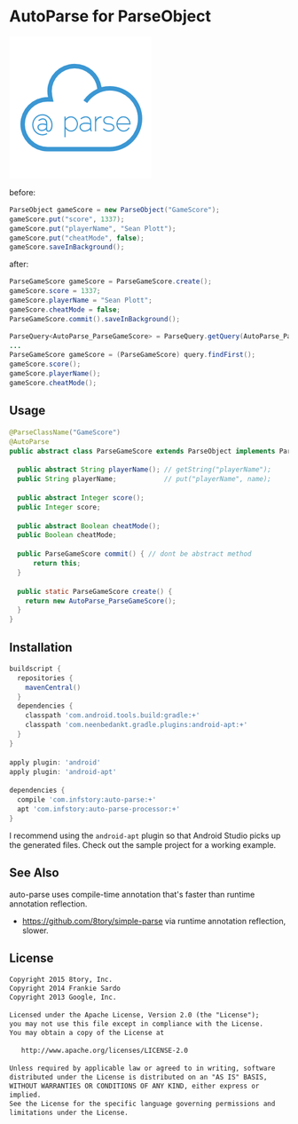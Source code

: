 AutoParse for ParseObject
============

[![auto-parse](art/auto-parse.png)](art/auto-parse.png)

before:

```java
ParseObject gameScore = new ParseObject("GameScore");
gameScore.put("score", 1337);
gameScore.put("playerName", "Sean Plott");
gameScore.put("cheatMode", false);
gameScore.saveInBackground();
```

after:

```java
ParseGameScore gameScore = ParseGameScore.create();
gameScore.score = 1337;
gameScore.playerName = "Sean Plott";
gameScore.cheatMode = false;
ParseGameScore.commit().saveInBackground();
```

```java
ParseQuery<AutoParse_ParseGameScore> = ParseQuery.getQuery(AutoParse_ParseGameScore.class);
...
ParseGameScore gameScore = (ParseGameScore) query.findFirst();
gameScore.score();
gameScore.playerName();
gameScore.cheatMode();
```

Usage
-----

```java
@ParseClassName("GameScore")
@AutoParse
public abstract class ParseGameScore extends ParseObject implements Parcelable {

  public abstract String playerName(); // getString("playerName");
  public String playerName;            // put("playerName", name);

  public abstract Integer score();
  public Integer score;

  public abstract Boolean cheatMode();
  public Boolean cheatMode; 

  public ParseGameScore commit() { // dont be abstract method
      return this;
  }

  public static ParseGameScore create() {
    return new AutoParse_ParseGameScore();
  }
}
```

Installation
--------

```gradle
buildscript {
  repositories {
    mavenCentral()
  }
  dependencies {
    classpath 'com.android.tools.build:gradle:+'
    classpath 'com.neenbedankt.gradle.plugins:android-apt:+'
  }
}

apply plugin: 'android'
apply plugin: 'android-apt'

dependencies {
  compile 'com.infstory:auto-parse:+'
  apt 'com.infstory:auto-parse-processor:+'
}
```

I recommend using the `android-apt` plugin so that Android Studio picks up the generated files.
Check out the sample project for a working example.

See Also
-----

auto-parse uses compile-time annotation that's faster than runtime annotation reflection.

* https://github.com/8tory/simple-parse via runtime annotation reflection, slower.

License
-------

    Copyright 2015 8tory, Inc.
    Copyright 2014 Frankie Sardo
    Copyright 2013 Google, Inc.

    Licensed under the Apache License, Version 2.0 (the "License");
    you may not use this file except in compliance with the License.
    You may obtain a copy of the License at

       http://www.apache.org/licenses/LICENSE-2.0

    Unless required by applicable law or agreed to in writing, software
    distributed under the License is distributed on an "AS IS" BASIS,
    WITHOUT WARRANTIES OR CONDITIONS OF ANY KIND, either express or implied.
    See the License for the specific language governing permissions and
    limitations under the License.
